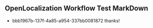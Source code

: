 ## OpenLocalization Workflow Test MarkDown
* bbb1967b-137f-4a85-a954-337bb0081872 thanks!

<!--HONumber=Jul16_HO4-->



